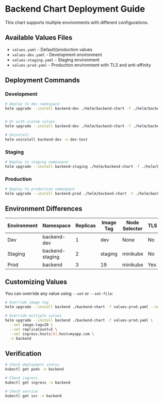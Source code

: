 # Backend Chart Deployment Guide

This chart supports multiple environments with different configurations.

## Available Values Files

- `values.yaml` - Default/production values
- `values-dev.yaml` - Development environment
- `values-staging.yaml` - Staging environment  
- `values-prod.yaml` - Production environment with TLS and anti-affinity

## Deployment Commands

### Development
```bash
# Deploy to dev namespace
helm upgrade --install backend-dev ./helm/backend-chart -f ./helm/backend-chart/values-dev.yaml -n dev-test --create-namespace


# Or with custom values
helm upgrade --install backend-dev ./helm/backend-chart -f ./helm/backend-chart/values-dev.yaml --set image.tag=latest -n dev-tpj_azure_python_react_app --create-namespace

# Uninstall
helm uninstall backend-dev -n dev-test
```



### Staging
```bash
# Deploy to staging namespace
helm upgrade --install backend-staging ./helm/backend-chart -f ./helm/backend-chart/values-staging.yaml -n staging-tpj_azure_python_react_app --create-namespace
```

### Production
```bash
# Deploy to production namespace
helm upgrade --install backend-prod ./helm/backend-chart -f ./helm/backend-chart/values-prod.yaml -n prod-tpj_azure_python_react_app --create-namespace
```

## Environment Differences

| Environment | Namespace | Replicas | Image Tag | Node Selector | TLS | Anti-Affinity |
|-------------|-----------|----------|-----------|---------------|-----|----------------|
| Dev | backend-dev | 1 | dev | None | No | No |
| Staging | backend-staging | 2 | staging | minikube | No | No |
| Prod | backend | 3 | 19 | minikube | Yes | Yes |

## Customizing Values

You can override any value using `--set` or `--set-file`:

```bash
# Override image tag
helm upgrade --install backend ./backend-chart -f values-prod.yaml --set image.tag=20 -n backend

# Override multiple values
helm upgrade --install backend ./backend-chart -f values-prod.yaml \
  --set image.tag=20 \
  --set replicaCount=5 \
  --set ingress.hosts[0].host=myapp.com \
  -n backend
```

## Verification

```bash
# Check deployment status
kubectl get pods -n backend

# Check ingress
kubectl get ingress -n backend

# Check service
kubectl get svc -n backend
```
